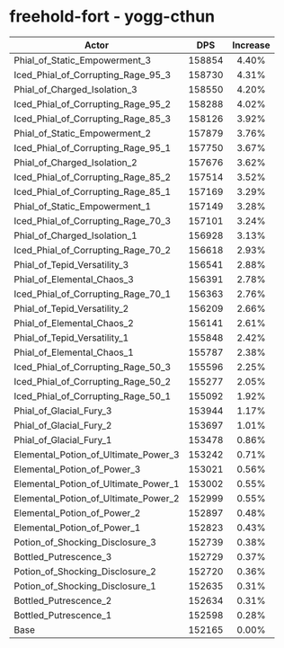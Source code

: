 # freehold-fort - yogg-cthun
| Actor | DPS | Increase |
|---|:---:|:---:|
|Phial_of_Static_Empowerment_3|158854|4.40%|
|Iced_Phial_of_Corrupting_Rage_95_3|158730|4.31%|
|Phial_of_Charged_Isolation_3|158550|4.20%|
|Iced_Phial_of_Corrupting_Rage_95_2|158288|4.02%|
|Iced_Phial_of_Corrupting_Rage_85_3|158126|3.92%|
|Phial_of_Static_Empowerment_2|157879|3.76%|
|Iced_Phial_of_Corrupting_Rage_95_1|157750|3.67%|
|Phial_of_Charged_Isolation_2|157676|3.62%|
|Iced_Phial_of_Corrupting_Rage_85_2|157514|3.52%|
|Iced_Phial_of_Corrupting_Rage_85_1|157169|3.29%|
|Phial_of_Static_Empowerment_1|157149|3.28%|
|Iced_Phial_of_Corrupting_Rage_70_3|157101|3.24%|
|Phial_of_Charged_Isolation_1|156928|3.13%|
|Iced_Phial_of_Corrupting_Rage_70_2|156618|2.93%|
|Phial_of_Tepid_Versatility_3|156541|2.88%|
|Phial_of_Elemental_Chaos_3|156391|2.78%|
|Iced_Phial_of_Corrupting_Rage_70_1|156363|2.76%|
|Phial_of_Tepid_Versatility_2|156209|2.66%|
|Phial_of_Elemental_Chaos_2|156141|2.61%|
|Phial_of_Tepid_Versatility_1|155848|2.42%|
|Phial_of_Elemental_Chaos_1|155787|2.38%|
|Iced_Phial_of_Corrupting_Rage_50_3|155596|2.25%|
|Iced_Phial_of_Corrupting_Rage_50_2|155277|2.05%|
|Iced_Phial_of_Corrupting_Rage_50_1|155092|1.92%|
|Phial_of_Glacial_Fury_3|153944|1.17%|
|Phial_of_Glacial_Fury_2|153697|1.01%|
|Phial_of_Glacial_Fury_1|153478|0.86%|
|Elemental_Potion_of_Ultimate_Power_3|153242|0.71%|
|Elemental_Potion_of_Power_3|153021|0.56%|
|Elemental_Potion_of_Ultimate_Power_1|153002|0.55%|
|Elemental_Potion_of_Ultimate_Power_2|152999|0.55%|
|Elemental_Potion_of_Power_2|152897|0.48%|
|Elemental_Potion_of_Power_1|152823|0.43%|
|Potion_of_Shocking_Disclosure_3|152739|0.38%|
|Bottled_Putrescence_3|152729|0.37%|
|Potion_of_Shocking_Disclosure_2|152720|0.36%|
|Potion_of_Shocking_Disclosure_1|152635|0.31%|
|Bottled_Putrescence_2|152634|0.31%|
|Bottled_Putrescence_1|152598|0.28%|
|Base|152165|0.00%|
